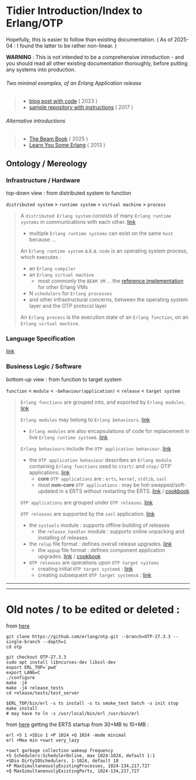 # Tidier Introduction/Index to Erlang/OTP

Hopefully, this is easier to follow than existing documentation. 
( As of 2025-04 : I found the latter to be rather non-linear. )

**WARNING** : This is not intended to be a comprehensive introduction - and you should read
all other existing documentation thoroughly, before putting any systems into
production.

###### Two minimal examples, of an Erlang Application release

>   - [blog post with code](https://www.n16f.net/blog/building-erlang-applications-the-hard-way/) ( 2023 )
>   - [sample repository with
>   instructions](https://github.com/boardwalk/erltest/tree/master) ( 2017 )

###### Alternative introductions

>   - [The Beam Book](https://blog.stenmans.org/theBeamBook/) ( 2025 )
>   - [Learn You Some Erlang](https://learnyousomeerlang.com/) ( 2013 )

## Ontology / Mereology

### Infrastructure / Hardware

top-down view : from distributed system to function

`distributed system` > `runtime system` > `virtual machine` > `process`

>   A `distributed Erlang system` consists of many `Erlang runtime systems` in
>   communications with each other.
>   [link](https://www.erlang.org/doc/system/distributed.html)
>   -   multiple `Erlang runtime systems` can exist on the same `host` because
>   ...
>   
>   An `Erlang runtime system` a.k.a. `node` is an operating system process, which
>   executes :
>   -   an `Erlang compiler`
>   -   an `Erlang virtual machine`
>       -   most commonly the `BEAM VM` ... the [reference
>           implementation](https://blog.stenmans.org/theBeamBook/#_beam_it_is_virtually_unreal)
>           for other Erlang VMs
>   -   N `schedulers` for `Erlang processes`
>   - and other infrastructural concerns, between the operating system layer and the OTP
>     protocol layer
>   
>   An `Erlang process` is the execution state of an `Erlang function`, on an `Erlang
>   virtual machine`.

### Language Specification

[link](https://www.erlang.org/doc/system/reference_manual.html)

### Business Logic / Software

bottom-up view : from function to target system

`function` < `module` < `-behaviour(application)` < `release` < `target system`

>   `Erlang functions` are grouped into, and exported by `Erlang
>   modules`. [link](https://www.erlang.org/doc/system/modules.html)
>   
>   `Erlang modules` may belong to `Erlang behaviours`.
>       [link](https://www.erlang.org/doc/system/design_principles.html#behaviours)
>   
>   -   `Erlang modules` are also encapsulations of code for replacement in live
>           `Erlang runtime system`s.
>           [link](https://www.erlang.org/doc/system/code_loading#code-replacement)
>   
>   `Erlang behaviours` include the `OTP application behaviour`.
>   [link](https://www.erlang.org/doc/apps/kernel/application)
>   -   the `OTP application behaviour` describes an `Erlang module`
>       containing `Erlang functions` used to `start/` and `stop/` OTP`
>       applications. [link](https://www.erlang.org/doc/system/applications.html)
>       -   **core** `OTP applications` are : `erts`, `kernel`, `stdlib`, `sasl`
>       -   most **non-core** `OTP applications` : may be hot-swapped/soft-updated in a
>           ERTS without restarting the
>           ERTS. [link](https://www.erlang.org/doc/system/upgrade.html) /
>           [cookbook](https://www.erlang.org/doc/system/appup_cookbook.html)
>   
>   `OTP applications` are grouped under `OTP
>       releases`. [link](https://www.erlang.org/doc/system/release_structure.html)
>   
>   `OTP releases` are supported by the `sasl` application.
>   [link](https://www.erlang.org/doc/system/release_handling.html)
>   -   the `systools` module : supports offline building of releases
>       -   the `release_handler` module : supports online unpacking and installing
>           of releases
>   -   the `relup` file format : defines overall release upgrades.
>       [link](https://www.erlang.org/doc/apps/sasl/relup.html)
>       -   the `appup` file format : defines component application upgrades.
>           [link](https://www.erlang.org/doc/apps/sasl/appup.html) /
>           [cookbook](https://www.erlang.org/doc/system/appup_cookbook.html)
>   -   `OTP releases` are operations upon `OTP target systems`
>       -   creating initial `OTP target system`s :
>           [link](https://www.erlang.org/doc/system/create_target.html#creating-a-target-system)
>       -   creating subsequent `OTP target systems`s :
>           [link](https://www.erlang.org/doc/system/create_target.html#creating-the-next-version)

---
---

# Old notes / to be edited or deleted : 

from [here](https://github.com/erlang/otp/blob/OTP-27.3.3/HOWTO/INSTALL.md)
```
git clone https://github.com/erlang/otp.git --branch=OTP-27.3.3 --single-branch --depth=1
cd otp

git checkout OTP-27.3.3
sudo apt install libncurses-dev libssl-dev
export ERL_TOP=`pwd` 
export LANG=C
./configure
make -j4
make -j4 release_tests
cd release/tests/test_server

$ERL_TOP/bin/erl -s ts install -s ts smoke_test batch -s init stop
make install
# may have to ln -s /usr/local/bin/erl /usr/bin/erl
```
from [here](https://erlangforums.com/t/docker-image-for-erlang-vm-with-minimal-memory-disk-usage/3610/2)
getting the ERTS startup from 30+MB to 10+MB :
```
erl +S 1 +SDio 1 +P 1024 +Q 1024 -mode minimal
erl +Mea min +swct very_lazy

+swct garbage collection wakeup frequency
+S Schedulers:SchedulerOnline, max 1024:1024, default 1:1
+SDio DirtyIOSchedulers, 1-1024, default 10
+P MaxSimultaneouslyExistingProcesses, 1024-134,217,727
+Q MaxSimultaneouslyExistingPorts, 1024-134,217,727
```
